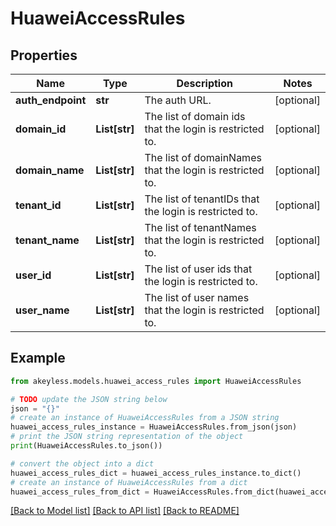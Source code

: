 # HuaweiAccessRules


## Properties

Name | Type | Description | Notes
------------ | ------------- | ------------- | -------------
**auth_endpoint** | **str** | The auth URL. | [optional] 
**domain_id** | **List[str]** | The list of domain ids that the login is restricted to. | [optional] 
**domain_name** | **List[str]** | The list of domainNames that the login is restricted to. | [optional] 
**tenant_id** | **List[str]** | The list of tenantIDs  that the login is restricted to. | [optional] 
**tenant_name** | **List[str]** | The list of tenantNames  that the login is restricted to. | [optional] 
**user_id** | **List[str]** | The list of user ids that the login is restricted to. | [optional] 
**user_name** | **List[str]** | The list of user names that the login is restricted to. | [optional] 

## Example

```python
from akeyless.models.huawei_access_rules import HuaweiAccessRules

# TODO update the JSON string below
json = "{}"
# create an instance of HuaweiAccessRules from a JSON string
huawei_access_rules_instance = HuaweiAccessRules.from_json(json)
# print the JSON string representation of the object
print(HuaweiAccessRules.to_json())

# convert the object into a dict
huawei_access_rules_dict = huawei_access_rules_instance.to_dict()
# create an instance of HuaweiAccessRules from a dict
huawei_access_rules_from_dict = HuaweiAccessRules.from_dict(huawei_access_rules_dict)
```
[[Back to Model list]](../README.md#documentation-for-models) [[Back to API list]](../README.md#documentation-for-api-endpoints) [[Back to README]](../README.md)



